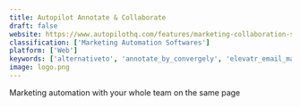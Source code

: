 ```yaml
---
title: Autopilot Annotate & Collaborate
draft: false 
website: https://www.autopilothq.com/features/marketing-collaboration-software
classification: ['Marketing Automation Softwares']
platform: ['Web']
keywords: ['alternativeto', 'annotate_by_convergely', 'elevatr_email_marketing_automation', 'girl_talk_music_annotated', 'mailchimp_product_recommendations', 'marsbot', 'metisa', 'outgrow_ecommerce', 'peoople', 'picsell.ia', 'recapture', 'sendpulse', 'smartrmail', 'bulk-mail_cli']
image: logo.png
---
```

Marketing automation with your whole team on the same page